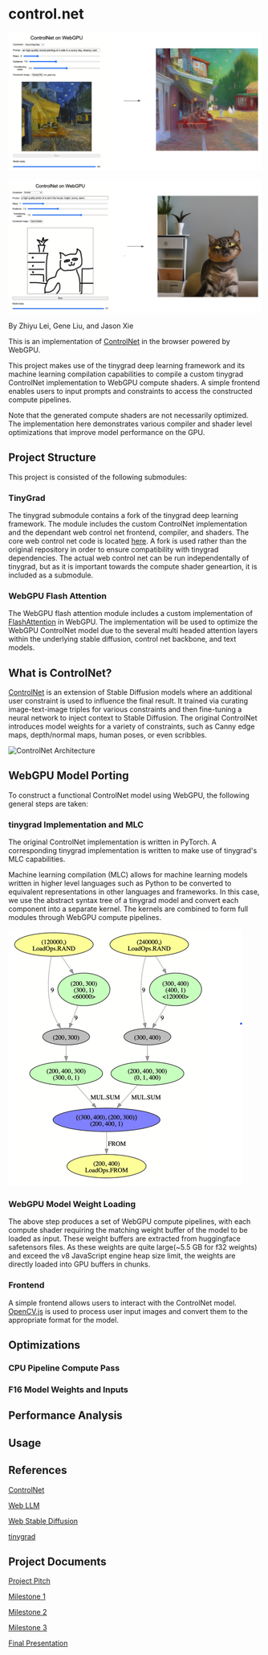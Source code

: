# control.net

![](./img/cn_canny_in_out.png)

![](./img/cn_scribble_in_out.png)

By Zhiyu Lei, Gene Liu, and Jason Xie

This is an implementation of [ControlNet](https://github.com/lllyasviel/ControlNet) in the browser powered by WebGPU.

This project makes use of the tinygrad deep learning framework and its machine learning compilation capabilities to compile a custom tinygrad ControlNet implementation to WebGPU compute shaders. A simple frontend enables users to input prompts and constraints to access the constructed compute pipelines.

Note that the generated compute shaders are not necessarily optimized. The implementation here demonstrates various compiler and shader level optimizations that improve model performance on the GPU.

## Project Structure

This project is consisted of the following submodules:

### TinyGrad

The tinygrad submodule contains a fork of the tinygrad deep learning framework. The module includes the custom ControlNet implementation and the dependant web control net frontend, compiler, and shaders. The core web control net code is located [here](https://github.com/JChunX/tinygrad/tree/cab960bb5228d744534ae4daa65d4182ed249ca2/examples/webgpu/controlnet). A fork is used rather than the original repository in order to ensure compatibility with tinygrad dependencies. The actual web control net can be run independentally of tinygrad, but as it is important towards the compute shader geneartion, it is included as a submodule.

### WebGPU Flash Attention

The WebGPU flash attention module includes a custom implementation of [FlashAttention](https://arxiv.org/abs/2205.14135) in WebGPU. The implementation will be used to optimize the WebGPU ControlNet model due to the several multi headed attention layers within the underlying stable diffusion, control net backbone, and text models.

## What is ControlNet?

[ControlNet](https://github.com/lllyasviel/ControlNet) is an extension of Stable Diffusion models where an additional user constraint is used to influence the final result. It trained via curating image-text-image triples for various constraints and then fine-tuning a neural network to inject context to Stable Diffusion. The original ControlNet introduces model weights for a variety of constraints, such as Canny edge maps, depth/normal maps, human poses, or even scribbles.

![ControlNet Architecture](https://huggingface.co/lllyasviel/control_v11p_sd15_softedge/resolve/main/sd.png)

## WebGPU Model Porting

To construct a functional ControlNet model using WebGPU, the following general steps are taken:

### tinygrad Implementation and MLC

The original ControlNet implementation is written in PyTorch. A corresponding tinygrad implementation is written to make use of tinygrad's MLC capabilities.

Machine learning compilation (MLC) allows for machine learning models written in higher level languages such as Python to be converted to equivalent representations in other languages and frameworks. In this case, we use the abstract syntax tree of a tinygrad model and convert each component into a separate kernel. The kernels are combined to form full modules through WebGPU compute pipelines.

![](./img/tg_mlc.png)

### WebGPU Model Weight Loading

The above step produces a set of WebGPU compute pipelines, with each compute shader requiring the matching weight buffer of the model to be loaded as input. These weight buffers are extracted from huggingface safetensors files. As these weights are quite large(~5.5 GB for f32 weights) and exceed the v8 JavaScript engine heap size limit, the weights are directly loaded into GPU buffers in chunks.

### Frontend

A simple frontend allows users to interact with the ControlNet model. [OpenCV.js](https://docs.opencv.org/3.4/d5/d10/tutorial_js_root.html) is used to process user input images and convert them to the appropriate format for the model.

## Optimizations

### CPU Pipeline Compute Pass

### F16 Model Weights and Inputs

## Performance Analysis

## Usage

## References

[ControlNet](https://github.com/lllyasviel/ControlNet)

[Web LLM](https://github.com/mlc-ai/web-llm)

[Web Stable Diffusion](https://github.com/mlc-ai/web-stable-diffusion)

[tinygrad](https://github.com/tinygrad/tinygrad)

## Project Documents

[Project Pitch](https://docs.google.com/document/d/1SE9JiwvdWxYVsqpN36UzVU4ws0QDpKga8wy8crXqA4c/edit?usp=sharing)

[Milestone 1](https://docs.google.com/presentation/d/1Vf-wrlGaSTEg70Q1_Nhrf4q0B0zB16FOnlzuG_aslG8/edit?usp=sharing)

[Milestone 2](https://docs.google.com/presentation/d/1DbnoB_UA1c14cnKGCzre-AEKE0ZIKlSKxsXFPUu49xU/edit?usp=sharing)

[Milestone 3](https://docs.google.com/presentation/d/15Ltc72DwljB1aK2Xp6cXSzhIKfnR7CSHOmv9KKrQDtI/edit?usp=sharing)

[Final Presentation]()
